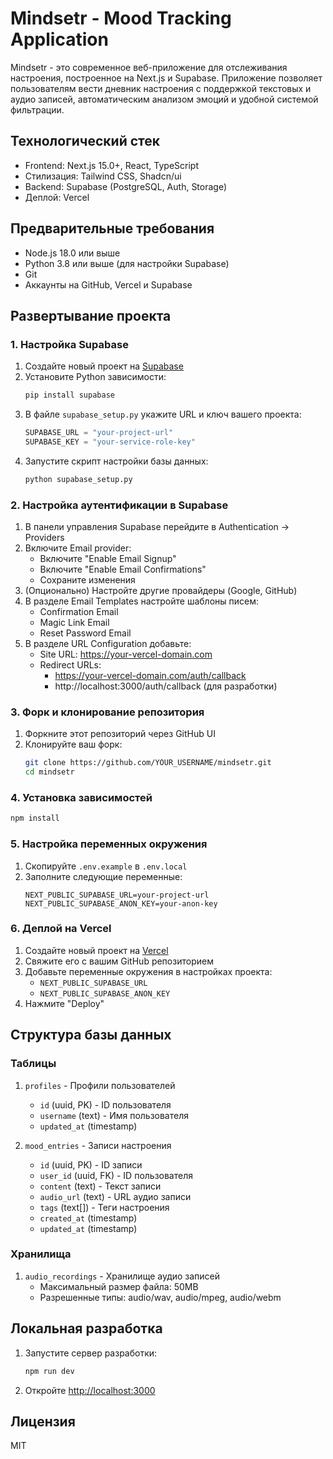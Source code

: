 # Mindsetr - Mood Tracking Application

Mindsetr - это современное веб-приложение для отслеживания настроения, построенное на Next.js и Supabase. Приложение позволяет пользователям вести дневник настроения с поддержкой текстовых и аудио записей, автоматическим анализом эмоций и удобной системой фильтрации.

## Технологический стек

- Frontend: Next.js 15.0+, React, TypeScript
- Стилизация: Tailwind CSS, Shadcn/ui
- Backend: Supabase (PostgreSQL, Auth, Storage)
- Деплой: Vercel

## Предварительные требования

- Node.js 18.0 или выше
- Python 3.8 или выше (для настройки Supabase)
- Git
- Аккаунты на GitHub, Vercel и Supabase

## Развертывание проекта

### 1. Настройка Supabase

1. Создайте новый проект на [Supabase](https://supabase.com)
2. Установите Python зависимости:
   ```bash
   pip install supabase
   ```
3. В файле `supabase_setup.py` укажите URL и ключ вашего проекта:
   ```python
   SUPABASE_URL = "your-project-url"
   SUPABASE_KEY = "your-service-role-key"
   ```
4. Запустите скрипт настройки базы данных:
   ```bash
   python supabase_setup.py
   ```

### 2. Настройка аутентификации в Supabase

1. В панели управления Supabase перейдите в Authentication → Providers
2. Включите Email provider:
   - Включите "Enable Email Signup"
   - Включите "Enable Email Confirmations"
   - Сохраните изменения
3. (Опционально) Настройте другие провайдеры (Google, GitHub)
4. В разделе Email Templates настройте шаблоны писем:
   - Confirmation Email
   - Magic Link Email
   - Reset Password Email
5. В разделе URL Configuration добавьте:
   - Site URL: https://your-vercel-domain.com
   - Redirect URLs: 
     - https://your-vercel-domain.com/auth/callback
     - http://localhost:3000/auth/callback (для разработки)

### 3. Форк и клонирование репозитория

1. Форкните этот репозиторий через GitHub UI
2. Клонируйте ваш форк:
   ```bash
   git clone https://github.com/YOUR_USERNAME/mindsetr.git
   cd mindsetr
   ```

### 4. Установка зависимостей

```bash
npm install
```

### 5. Настройка переменных окружения

1. Скопируйте `.env.example` в `.env.local`
2. Заполните следующие переменные:
   ```
   NEXT_PUBLIC_SUPABASE_URL=your-project-url
   NEXT_PUBLIC_SUPABASE_ANON_KEY=your-anon-key
   ```

### 6. Деплой на Vercel

1. Создайте новый проект на [Vercel](https://vercel.com)
2. Свяжите его с вашим GitHub репозиторием
3. Добавьте переменные окружения в настройках проекта:
   - `NEXT_PUBLIC_SUPABASE_URL`
   - `NEXT_PUBLIC_SUPABASE_ANON_KEY`
4. Нажмите "Deploy"

## Структура базы данных

### Таблицы

1. `profiles` - Профили пользователей
   - `id` (uuid, PK) - ID пользователя
   - `username` (text) - Имя пользователя
   - `updated_at` (timestamp)

2. `mood_entries` - Записи настроения
   - `id` (uuid, PK) - ID записи
   - `user_id` (uuid, FK) - ID пользователя
   - `content` (text) - Текст записи
   - `audio_url` (text) - URL аудио записи
   - `tags` (text[]) - Теги настроения
   - `created_at` (timestamp)
   - `updated_at` (timestamp)

### Хранилища

1. `audio_recordings` - Хранилище аудио записей
   - Максимальный размер файла: 50MB
   - Разрешенные типы: audio/wav, audio/mpeg, audio/webm

## Локальная разработка

1. Запустите сервер разработки:
   ```bash
   npm run dev
   ```
2. Откройте [http://localhost:3000](http://localhost:3000)

## Лицензия

MIT
